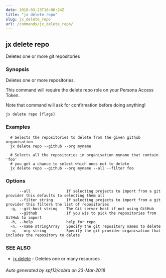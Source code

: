 ```yaml
---
date: 2018-03-23T18:06:24Z
title: "jx delete repo"
slug: jx_delete_repo
url: /commands/jx_delete_repo/
---
```

## jx delete repo

Deletes one or more git repositories

### Synopsis

Deletes one or more repositories. 

This command will require the delete repo role on your Persona Access Token. 

Note that command will ask for confirmation before doing anything!

```
jx delete repo [flags]
```

### Examples

```
  # Selects the repositories to delete from the given github organisation
  jx delete repo --github --org myname
  
  # Selects all the repositories in organisation myname that contain 'foo'
  # you get a chance to select which ones not to delete
  jx delete repo --github --org myname --all --filter foo
```

### Options

```
      --all                If selecting projects to import from a git provider this defaults to selecting them all
      --filter string      If selecting projects to import from a git provider this filters the list of repositories
  -g, --git-host string    The Git server host if not using GitHub
      --github             If you wis to pick the repositories from GitHub to import
  -h, --help               help for repo
  -n, --name stringArray   Specify the git repository names to delete
  -o, --org string         Specify the git provider organisation that includes the repository to delete
```

### SEE ALSO

* [jx delete](/commands/jx_delete/)	 - Deletes one or many resources

###### Auto generated by spf13/cobra on 23-Mar-2018
